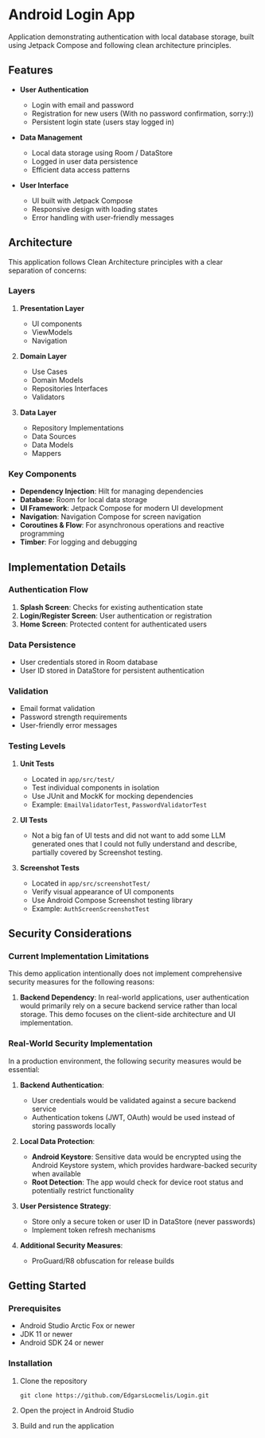 # Android Login App

Application demonstrating authentication with local database storage, built using Jetpack Compose and following clean architecture principles.

## Features

- **User Authentication**
  - Login with email and password
  - Registration for new users (With no password confirmation, sorry:))
  - Persistent login state (users stay logged in)

- **Data Management**
  - Local data storage using Room / DataStore
  - Logged in user data persistence
  - Efficient data access patterns

- **User Interface**
  - UI built with Jetpack Compose
  - Responsive design with loading states
  - Error handling with user-friendly messages

## Architecture

This application follows Clean Architecture principles with a clear separation of concerns:

### Layers

1. **Presentation Layer**
   - UI components
   - ViewModels
   - Navigation

2. **Domain Layer**
   - Use Cases
   - Domain Models
   - Repositories Interfaces
   - Validators

3. **Data Layer**
   - Repository Implementations
   - Data Sources
   - Data Models
   - Mappers

### Key Components

- **Dependency Injection**: Hilt for managing dependencies
- **Database**: Room for local data storage
- **UI Framework**: Jetpack Compose for modern UI development
- **Navigation**: Navigation Compose for screen navigation
- **Coroutines & Flow**: For asynchronous operations and reactive programming
- **Timber**: For logging and debugging

## Implementation Details

### Authentication Flow

1. **Splash Screen**: Checks for existing authentication state
2. **Login/Register Screen**: User authentication or registration
3. **Home Screen**: Protected content for authenticated users

### Data Persistence

- User credentials stored in Room database
- User ID stored in DataStore for persistent authentication

### Validation

- Email format validation
- Password strength requirements
- User-friendly error messages

### Testing Levels

1. **Unit Tests**
   - Located in `app/src/test/`
   - Test individual components in isolation
   - Use JUnit and MockK for mocking dependencies
   - Example: `EmailValidatorTest`, `PasswordValidatorTest`

2. **UI Tests**
   - Not a big fan of UI tests and did not want to add some LLM generated ones that I could not fully understand and describe, partially covered by Screenshot testing.

3. **Screenshot Tests**
   - Located in `app/src/screenshotTest/`
   - Verify visual appearance of UI components
   - Use Android Compose Screenshot testing library
   - Example: `AuthScreenScreenshotTest`


## Security Considerations

### Current Implementation Limitations

This demo application intentionally does not implement comprehensive security measures for the following reasons:

1. **Backend Dependency**: In real-world applications, user authentication would primarily rely on a secure backend service rather than local storage. This demo focuses on the client-side architecture and UI implementation.

### Real-World Security Implementation

In a production environment, the following security measures would be essential:

1. **Backend Authentication**:
   - User credentials would be validated against a secure backend service
   - Authentication tokens (JWT, OAuth) would be used instead of storing passwords locally

2. **Local Data Protection**:
   - **Android Keystore**: Sensitive data would be encrypted using the Android Keystore system, which provides hardware-backed security when available
   - **Root Detection**: The app would check for device root status and potentially restrict functionality

3. **User Persistence Strategy**:
   - Store only a secure token or user ID in DataStore (never passwords)
   - Implement token refresh mechanisms

4. **Additional Security Measures**:
   - ProGuard/R8 obfuscation for release builds

## Getting Started

### Prerequisites

- Android Studio Arctic Fox or newer
- JDK 11 or newer
- Android SDK 24 or newer

### Installation

1. Clone the repository
   ```
   git clone https://github.com/EdgarsLocmelis/Login.git
   ```

2. Open the project in Android Studio

3. Build and run the application

